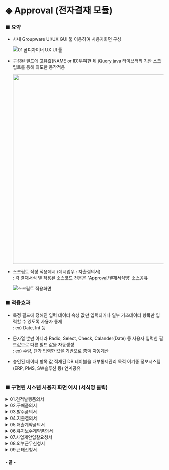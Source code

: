 # ◈ Approval (전자결재 모듈)
### ■ 요약
- 사내 Groupware UI/UX GUI 툴 이용하여 사용자화면 구성

   ![01  폼디자이너 UX UI 툴](https://github.com/user-attachments/assets/d431d40f-9b56-45d6-b8c5-61a548e9d767)


- 구성된 필드에 고유값(NAME or ID)부여한 뒤 jQuery java 라이브러리 기반 스크립트를 통해 의도한 동작적용

   <img src="https://github.com/user-attachments/assets/eac9e9f9-0bd4-4ccd-b81b-93c1d2577b87" width="550" height="600"/>


- 스크립트 작성 적용예시 (예시업무 : 지출결의서)  
  : 각 결재서식 별 적용된 소스코드 전문은 'Approval/결재서식명' 소스공유
 
   ![스크립트 적용화면](https://github.com/user-attachments/assets/c741daff-6182-4b67-b83f-52f8baba2386)


### ■ 적용효과
- 특정 필드에 정해진 입력 데이터 속성 값만 입력되거나 일부 기초데이터 항목만 입력할 수 있도록 사용자 통제  
  : ex) Date, Int 등
  
- 문자열 뿐만 아니라 Radio, Select, Check, Calander(Date) 등 사용자 입력한 필드값으로 다른 필드 값을 자동생성  
  : ex) 수량, 단가 입력한 값을 기반으로 총액 자동계산
  
- 승인된 데이터 항목 값 적재된 DB 테이블을 내부통제관리 목적 이기종 정보시스템(ERP, PMS, SW솔루션 등) 연계공유

#

### ■ 구현된 시스템 사용자 화면 예시 (서식명 클릭)

<details>   
  <summary>01.견적발행품의서</summary>
  <br>
  <img src="https://github.com/user-attachments/assets/264c89b7-c300-4f51-b9b4-f96e27764c67" width="600" height="600"/>
</details>

<details>
  <summary>02.구매품의서  </summary>
   <br>
   <img src="https://github.com/user-attachments/assets/0905a30a-0b16-433c-bfb0-98006cec4c26" width="600" height="650"/>
</details>

<details>
  <summary>03.발주품의서  </summary>
   <br>
   <img src="https://github.com/user-attachments/assets/d574d519-1364-440a-8ec6-081ad7c5a6da" width="600" height="600"/>
</details>

<details>
  <summary>04.지출결의서  </summary>
   <br>
   <img src="https://github.com/user-attachments/assets/76c4a845-1042-4704-9a10-05461f18eebd" width="600" height="650"/>
</details>

<details>
  <summary>05.매출계약품의서  </summary>
   <br>
   <img src="https://github.com/user-attachments/assets/8421c43b-17f5-49e2-a34b-f28cdef47040" width="600" height="600"/>
</details>

<details>
  <summary>06.유지보수계약품의서  </summary>
   <br>
   <img src="https://github.com/user-attachments/assets/5a2047ce-40cc-49d6-a8e0-3d9e4d94421c" width="600" height="440"/>
   <img src="https://github.com/user-attachments/assets/3c8f786c-7be0-40aa-a9ef-1068d426ed2b" width="600" height="600"/>
</details>

<details>
  <summary>07.사업제안입찰요청서  </summary>
   <br>
   <img src="https://github.com/user-attachments/assets/5cd26d11-5868-4e7c-ae24-4f7a12c37f43" width="600" height="600"/>
</details>

<details>
  <summary>08.외부근무신청서  </summary>
   <br>
   <img src="https://github.com/user-attachments/assets/61920e97-9411-4cef-a802-15e91a757504" width="600" height="750"/>
</details>

<details>
  <summary>09.근태신청서  </summary>
   <br>
   <img src="https://github.com/user-attachments/assets/32397552-4ffa-4d45-9289-7f8a706f2d25" width="600" height="500"/>
</details>

#### - 끝 -
